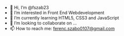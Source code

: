 - 👋 Hi, I’m @fszab23
- 👀 I’m interested in Front End Webdevelopment
- 🌱 I’m currently learning HTML5, CSS3 and JavaScript
- 💞️ I’m looking to collaborate on ...
- 📫 How to reach me: ferenc.szabo0107@gmail.com

<!---
fszab23/fszab23 is a ✨ special ✨ repository because its `README.md` (this file) appears on your GitHub profile.
You can click the Preview link to take a look at your changes.
--->
